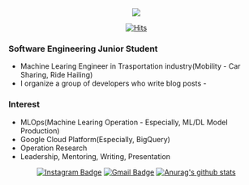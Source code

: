 <div align=center>

  
<img src="https://img.shields.io/badge/C-1E2B67?style=for-the-badge&logo=C%2B%2B&logoColor=ffffff"/>
  
[![Hits](https://hits.seeyoufarm.com/api/count/incr/badge.svg?url=https%3A%2F%2Fgithub.com%2Fdongu4749%2Fdongu4749.git&count_bg=%2379C83D&title_bg=%23555555&icon=github.svg&icon_color=%23E7E7E7&title=Dongu&edge_flat=false)](https://hits.seeyoufarm.com)                 

</div>

### Software Engineering Junior Student
- Machine Learing Engineer in Trasportation industry(Mobility - Car Sharing, Ride Hailing)
- I organize a group of developers who write blog posts -

### Interest
- MLOps(Machine Learing Operation - Especially, ML/DL Model Production)
- Google Cloud Platform(Especially, BigQuery)
- Operation Research
- Leadership, Mentoring, Writing, Presentation

<div align=center>

[![Instagram Badge](https://img.shields.io/badge/-Instagram-dd2a7b?style=flat-square&logo=instagram&logoColor=white&link=https://www.instagram.com/data.scientist/)](https://www.instagram.com/data.scientist/) 
[![Gmail Badge](https://img.shields.io/badge/-Gmail-d14836?style=flat-square&logo=Gmail&logoColor=white&link=mailto:dongu1224@naver.com)](mailto:dongu1224@naver.com)
[![Anurag's github stats](https://github-readme-stats.vercel.app/api?username=dongu4749)](https://github.com/anuraghazra/github-readme-stats)
</div>

